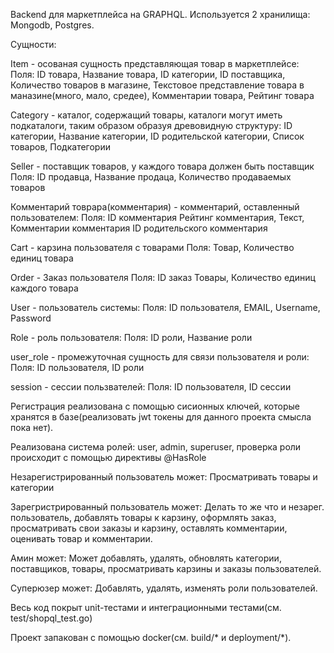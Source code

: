 Backend для маркетплейса на GRAPHQL.
Используется 2 хранилища: Mongodb, Postgres.

Сущности:

Item - осованая сущность представляющая товар в маркетплейсе:
Поля:
ID товара, 
Название товара, 
ID категории, 
ID поставщика, 
Количество товаров в магазине,
Текстовое представление товара в маназине(много, мало, средее),
Комментарии товара,
Рейтинг товара

Category - каталог, содержащий товары, каталоги могут иметь подкаталоги, таким образом образуя древовидную структуру:
ID категории,
Название категории,
ID родительской категории,
Список товаров,
Подкатегории

Seller - поставщик товаров, у каждого товара должен быть поставщик
Поля:
ID продавца,
Название продаца,
Количество продаваемых товаров

Комментарий товрара(комментария) - комментарий, оставленный пользователем:
Поля:
ID комментария
Рейтинг комментария,
Текст,
Комментарии комментария
ID родительского комментария

Cart - карзина пользователя с товарами
Поля:
Товар,
Количество единиц товара

Order - Заказ пользователя
Поля:
ID заказ
Товары,
Количество единиц каждого товара

User - пользователь системы:
Поля:
ID пользователя,
EMAIL,
Username,
Password

Role - роль пользователя:
Поля:
ID роли,
Название роли

user_role - промежуточная сущность для связи пользователя и роли:
Поля:
ID пользователя,
ID роли

session - сессии пользвателей:
Поля:
ID пользователя,
ID сессии

Регистрация реализована с помощью сисионных ключей, которые хранятся в базе(реализовать jwt токены для данного проекта смысла пока нет).

Реализована система ролей: user, admin, superuser, проверка роли происходит с помощью директивы @HasRole

Незарегистрированный пользователь может:
Просматривать товары и категории

Зарегристрированный пользователь может: Делать то же что и незарег. пользователь, добавлять товары к карзину, оформлять заказ, просматривать свои заказы и карзину, оставлять комментарии, оценивать товар и комментарии.

Амин может: Может добавлять, удалять, обновлять категории, поставщиков, товары, просматривать карзины и заказы пользователей.

Суперюзер может: Добавлять, удалять, изменять роли пользователей.

Весь код покрыт unit-тестами и интеграционными тестами(см. test/shopql_test.go)

Проект запакован с помощью docker(см. build/* и deployment/*).
